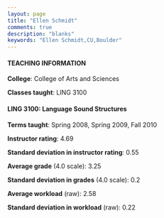 ```yaml
---
layout: page
title: "Ellen Schmidt" 
comments: true
description: "blanks"
keywords: "Ellen Schmidt,CU,Boulder"
---
```

<head>
<script src="https://ajax.googleapis.com/ajax/libs/jquery/2.1.3/jquery.min.js"></script>
<script src="https://dl.dropboxusercontent.com/s/pc42nxpaw1ea4o9/highcharts.js?dl=0"></script>
<!-- <script src="../assets/js/highcharts.js"></script> -->
<style type="text/css">@font-face {
	font-family: "Bebas Neue";
	src: url(https://www.filehosting.org/file/details/544349/BebasNeue Regular.otf) format("opentype");
	}
	h1.Bebas { 
		font-family: "Bebas Neue", Verdana, Tahoma;
	}
</style>
</head>
	   
#### TEACHING INFORMATION

**College**: College of Arts and Sciences

**Classes taught**: LING 3100

#### LING 3100: Language Sound Structures

**Terms taught**: Spring 2008, Spring 2009, Fall 2010

**Instructor rating**: 4.69

**Standard deviation in instructor rating**: 0.55

**Average grade** (4.0 scale): 3.25

**Standard deviation in grades** (4.0 scale): 0.2

**Average workload** (raw): 2.58

**Standard deviation in workload** (raw): 0.22

